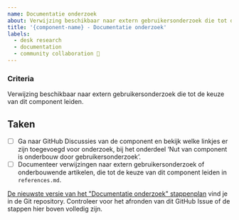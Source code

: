 ```yaml
---
name: Documentatie onderzoek
about: Verwijzing beschikbaar naar extern gebruikersonderzoek die tot de keuze van dit component leiden.
title: '{component-name} - Documentatie onderzoek'
labels:
  - desk research
  - documentation
  - community collaboration 🤝
---
```


### Criteria

Verwijzing beschikbaar naar extern gebruikersonderzoek die tot de keuze van dit component leiden.

## Taken

- [ ] Ga naar GitHub Discussies van de component en bekijk welke linkjes er zijn toegevoegd voor onderzoek, bij het onderdeel ‘Nut van component is onderbouw door gebruikersonderzoek’.
- [ ] Documenteer verwijzingen naar extern gebruikersonderzoek of onderbouwende artikelen, die tot de keuze van dit component leiden in `references.md`.

[De nieuwste versie van het "Documentatie onderzoek" stappenplan](https://github.com/nl-design-system/candidate/blob/main/.github/ISSUE_TEMPLATE/documentatie-onderzoek.md) vind je in de Git repository. Controleer voor het afronden van dit GitHub Issue of de stappen hier boven volledig zijn.
